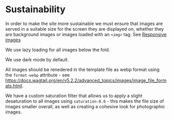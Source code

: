 # Sustainability

In order to make the site more sustainable we must ensure that images are served in a suitable size for the screen they are displayed on, whether they are background images or images loaded with an `<img>` tag. See [Responsive images](responsive-images.md)

We use lazy loading for all images below the fold.

We use dark mode by default.

All images should be renedered in the template file as webp format using the `format-webp` attribute - see https://docs.wagtail.org/en/v5.2.2/advanced_topics/images/image_file_formats.html.

We have a custom saturation filter that allows us to apply a slight desaturation to all images using `saturation-0.6` - this makes the file size of images smaller overall, as well as creating a cohesive look for photographic images.

